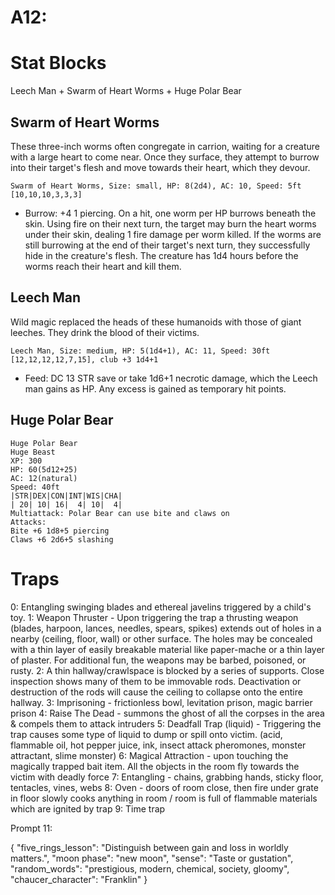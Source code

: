 # A12:
# Stat Blocks
Leech Man + Swarm of Heart Worms + Huge Polar Bear

## Swarm of Heart Worms
These three-inch worms often congregate in carrion, waiting for a creature with a large heart to come near. Once they surface, they attempt to burrow into their target's flesh and move towards their heart, which they devour.

`Swarm of Heart Worms, Size: small, HP: 8(2d4), AC: 10, Speed: 5ft [10,10,10,3,3,3]`
- Burrow: +4 1 piercing. On a hit, one worm per HP burrows beneath the skin. Using fire on their next turn, the target may burn the heart worms under their skin, dealing 1 fire damage per worm killed. If the worms are still burrowing at the end of their target's next turn, they successfully hide in the creature's flesh. The creature has 1d4 hours before the worms reach their heart and kill them.

## Leech Man
Wild magic replaced the heads of these humanoids with those of giant leeches. They drink the blood of their victims.

`Leech Man, Size: medium, HP: 5(1d4+1), AC: 11, Speed: 30ft [12,12,12,12,7,15], club +3 1d4+1`
- Feed: DC 13 STR save or take 1d6+1 necrotic damage, which the Leech man gains as HP. Any excess is gained as temporary hit points.

## Huge Polar Bear
```
Huge Polar Bear
Huge Beast
XP: 300
HP: 60(5d12+25)
AC: 12(natural)
Speed: 40ft
|STR|DEX|CON|INT|WIS|CHA|
| 20| 10| 16|  4| 10|  4|
Multiattack: Polar Bear can use bite and claws on 
Attacks:
Bite +6 1d8+5 piercing
Claws +6 2d6+5 slashing
```

# Traps
0: Entangling swinging blades and ethereal javelins triggered by a child's toy.
1:  Weapon Thruster - Upon triggering the trap a thrusting weapon (blades, harpoon, lances, needles, spears, spikes) extends out of holes in a nearby (ceiling, floor, wall) or other surface. The holes may be concealed with a thin layer of easily breakable material like paper-mache or a thin layer of plaster. For additional fun, the weapons may be barbed, poisoned, or rusty.
2:  A thin hallway/crawlspace is blocked by a series of supports. Close inspection shows many of them to be immovable rods. Deactivation or destruction of the rods will cause the ceiling to collapse onto the entire hallway.
3: Imprisoning - frictionless bowl, levitation prison, magic barrier prison
4: Raise The Dead - summons the ghost of all the corpses in the area & compels them to attack intruders
5:  Deadfall Trap (liquid) - Triggering the trap causes some type of liquid to dump or spill onto victim. (acid, flammable oil, hot pepper juice, ink, insect attack pheromones, monster attractant, slime monster)
6: Magical Attraction - upon touching the magically trapped bait item. All the objects in the room fly towards the victim with deadly force
7: Entangling - chains, grabbing hands, sticky floor, tentacles, vines, webs
8: Oven - doors of room close, then fire under grate in floor slowly cooks anything in room / room is full of flammable materials which are ignited by trap
9: Time trap

Prompt 11:

{
    "five_rings_lesson": "Distinguish between gain and loss in worldly matters.",
    "moon phase": "new moon",
    "sense": "Taste or gustation",
    "random_words": "prestigious, modern, chemical, society, gloomy",
    "chaucer_character": "Franklin"
}